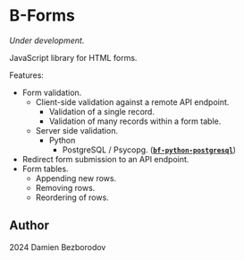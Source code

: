 # B-Forms

_Under development._

JavaScript library for HTML forms.

Features:

 * Form validation.
   * Client-side validation against a remote API endpoint.
     * Validation of a single record.
     * Validation of many records within a form table.
   * Server side validation.
     * Python
       * PostgreSQL / Psycopg. (**[`bf-python-postgresql`](https://github.com/b-forms/bf-python-postgresql)**)
 * Redirect form submission to an API endpoint.
 * Form tables.
   * Appending new rows.
   * Removing rows.
   * Reordering of rows.

## Author

2024 Damien Bezborodov

